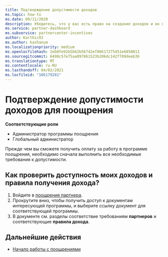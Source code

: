 ```yaml
---
title: Подтверждение допустимости доходов
ms.topic: how-to
ms.date: 09/11/2020
description: Убедитесь, что у вас есть право на создание доходов и их получение в программе поощрения. Проверьте условия соответствия и доходы в центре партнеров.
ms.service: partner-dashboard
ms.subservice: partnercenter-incentives
author: Karthic83
ms.author: kashanum
ms.localizationpriority: medium
ms.openlocfilehash: 2eb0fe92b5b62b56742ef06617275451e6850011
ms.sourcegitcommit: 6498c57e75aa097861523b206dc142f789deeb36
ms.translationtype: MT
ms.contentlocale: ru-RU
ms.lasthandoff: 04/02/2021
ms.locfileid: "106179281"
---
```

# <a name="confirm-your-incentives-earnings-eligibility"></a>Подтверждение допустимости доходов для поощрения

**Соответствующие роли**

- Администратор программы поощрения
- Глобальный администратор

Прежде чем вы сможете получить оплату за работу в программе поощрения, необходимо сначала выполнить все необходимые требования к допустимости.

## <a name="how-do-i-check-my-earning-eligibility-and-revenue-rules"></a>Как проверить доступность моих доходов и правила получения дохода?

1. Войдите в [поощрения партнера](https://partner.microsoft.com/membership/partner-incentives).
2. Прокрутите вниз, чтобы получить доступ к документам интересующей программы, и выберите ссылку документ для соответствующей программы.
3. В документе см. разделы соответствие требованиям **партнеров** и соответствующие **правила дохода**.

## <a name="next-steps"></a>Дальнейшие действия

- [Начало работы с поощрениями](incentives-get-started-intro.md)
